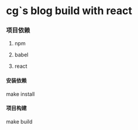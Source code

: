 # cg`s blog  build with react

### 项目依赖
  1. npm
  
  2. babel

  3. react

#### 安装依赖
  
  make install

#### 项目构建

  make build


